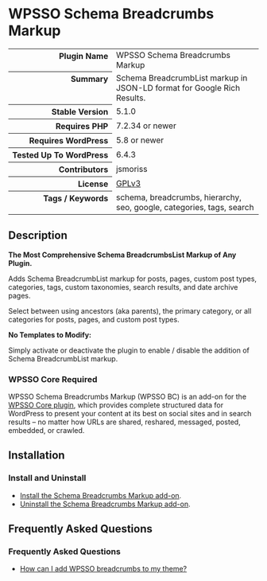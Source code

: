 <h1>WPSSO Schema Breadcrumbs Markup</h1>

<table>
<tr><th align="right" valign="top" nowrap>Plugin Name</th><td>WPSSO Schema Breadcrumbs Markup</td></tr>
<tr><th align="right" valign="top" nowrap>Summary</th><td>Schema BreadcrumbList markup in JSON-LD format for Google Rich Results.</td></tr>
<tr><th align="right" valign="top" nowrap>Stable Version</th><td>5.1.0</td></tr>
<tr><th align="right" valign="top" nowrap>Requires PHP</th><td>7.2.34 or newer</td></tr>
<tr><th align="right" valign="top" nowrap>Requires WordPress</th><td>5.8 or newer</td></tr>
<tr><th align="right" valign="top" nowrap>Tested Up To WordPress</th><td>6.4.3</td></tr>
<tr><th align="right" valign="top" nowrap>Contributors</th><td>jsmoriss</td></tr>
<tr><th align="right" valign="top" nowrap>License</th><td><a href="https://www.gnu.org/licenses/gpl.txt">GPLv3</a></td></tr>
<tr><th align="right" valign="top" nowrap>Tags / Keywords</th><td>schema, breadcrumbs, hierarchy, seo, google, categories, tags, search</td></tr>
</table>

<h2>Description</h2>

<!-- about -->

<p><strong>The Most Comprehensive Schema BreadcrumbsList Markup of Any Plugin.</strong></p>

<p>Adds Schema BreadcrumbList markup for posts, pages, custom post types, categories, tags, custom taxonomies, search results, and date archive pages.</p>

<p>Select between using ancestors (aka parents), the primary category, or all categories for posts, pages, and custom post types.</p>

<p><strong>No Templates to Modify:</strong></p>

<p>Simply activate or deactivate the plugin to enable / disable the addition of Schema BreadcrumbList markup.</p>

<!-- /about -->

<h3>WPSSO Core Required</h3>

<p>WPSSO Schema Breadcrumbs Markup (WPSSO BC) is an add-on for the <a href="https://wordpress.org/plugins/wpsso/">WPSSO Core plugin</a>, which provides complete structured data for WordPress to present your content at its best on social sites and in search results – no matter how URLs are shared, reshared, messaged, posted, embedded, or crawled.</p>

<h2>Installation</h2>

<h3 class="top">Install and Uninstall</h3>

<ul>
<li><a href="https://wpsso.com/docs/plugins/wpsso-breadcrumbs/installation/install-the-plugin/">Install the Schema Breadcrumbs Markup add-on</a>.</li>
<li><a href="https://wpsso.com/docs/plugins/wpsso-breadcrumbs/installation/uninstall-the-plugin/">Uninstall the Schema Breadcrumbs Markup add-on</a>.</li>
</ul>

<h2>Frequently Asked Questions</h2>

<h3 class="top">Frequently Asked Questions</h3>

<ul>
<li><a href="https://wpsso.com/docs/plugins/wpsso-breadcrumbs/faqs/how-can-i-add-wpsso-breadcrumbs-to-my-theme/">How can I add WPSSO breadcrumbs to my theme?</a></li>
</ul>

